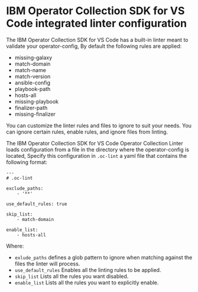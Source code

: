 # IBM Operator Collection SDK for VS Code integrated linter configuration

The IBM Operator Collection SDK for VS Code has a built-in linter meant to validate your operator-config,
By default the following rules are applied:

- missing-galaxy
- match-domain
- match-name
- match-version
- ansible-config
- playbook-path
- hosts-all 
- missing-playbook
- finalizer-path
- missing-finalizer

You can customize the linter rules and files to ignore to suit your needs. You can ignore certain rules, enable rules, and ignore files from linting.

The IBM Operator Collection SDK for VS Code Operator Collection Linter loads configuration from a file in the directory where the operator-config is located,
Specify this configuration in `.oc-lint` a yaml file that contains the following format:

```
---
# .oc-lint

exclude_paths:
    - '**'

use_default_rules: true

skip_list:
    - match-domain
    
enable_list:
    - hosts-all
```

Where:
- `exlude_paths` defines a glob pattern to ignore when matching against the files the linter will process.
- `use_default_rules` Enables all the linting rules to be applied.
- `skip_list` Lists all the rules you want disabled.
- `enable_list` Lists all the rules you want to explicitly enable.
